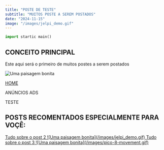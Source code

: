 ```yaml
---
title: "POSTE DE TESTE"
subtitle: "MUITOS POSTE A SEREM POSTADOS"
date: "2024-11-15"
image: "/images/jelpi_demo.gif"
---
```



```python
import startic main()
```

## CONCEITO PRINCIPAL

Este aqui será o primeiro de muitos postes a serem postados

![Uma paisagem bonita](/images/jelpi_demo.gif)

<div class="mt-4">
  <a
    href="/"
    class="btn"
  >
    HOME
  </a>
</div>

<!-- Google Ads - Anúncio Responsivo -->
<div class="adsense">
  <script async src="https://pagead2.googlesyndication.com/pagead/js/adsbygoogle.js"></script>
  <ins class="adsbygoogle"
       style="display:block"
       data-ad-client="ca-pub-XXXXXXX"
       data-ad-slot="XXXXXXX"
       data-ad-format="auto"></ins>
  <script>
     (adsbygoogle = window.adsbygoogle || []).push({});
  </script>

  <p>ANÚNCIOS ADS</p>
  
</div>

<div>
    <p>TESTE</p>
</div>

## POSTS RECOMENTADOS ESPECIALMENTE PARA VOÇÊ:
<div class="">
  <a href="/posts/post2" class="">
    Tudo sobre o post 2
    ![Uma paisagem bonita](/images/jelpi_demo.gif)
  </a>
  <a href="/posts/post3" class="">
    Tudo sobre o post 3
    ![Uma paisagem bonita](/images/pico-8-movement.gif)
  </a>
</div>
